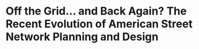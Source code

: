 # Off the Grid… and Back Again? The Recent Evolution of American Street Network Planning and Design

